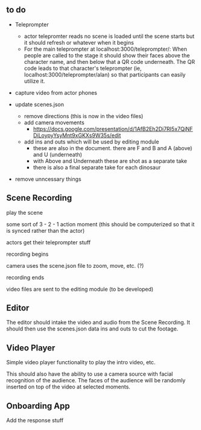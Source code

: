 ## to do

- Teleprompter

  - actor telepromter reads no scene is loaded until the scene starts but it should refresh or whatever when it begins
  - For the main teleprompter at localhost:3000/teleprompter/: When people are called to the stage it should show their faces above the character name, and then below that a QR code underneath. The QR code leads to that character's teleprompter (ie, localhost:3000/teleprompter/alan) so that participants can easily utilize it.

- capture video from actor phones

- update scenes.json

  - remove directions (this is now in the video files)
  - add camera movements
    - https://docs.google.com/presentation/d/1AfB2Eh2Di7RI5x7QjNFDiLoypyYsyMnt9xGKXs9W35s/edit
  - add ins and outs which will be used by editing module
    - these are also in the document. there are F and B and A (above) and U (underneath)
    - with Above and Underneath these are shot as a separate take
    - there is also a final separate take for each dinosaur

- remove unncessary things

## Scene Recording

play the scene

some sort of 3 - 2 - 1 action moment (this should be computerized so that it is synced rather than the actor)

actors get their teleprompter stuff

recording begins

camera uses the scene.json file to zoom, move, etc. (?)

recording ends

video files are sent to the editing module (to be developed)

## Editor

The editor should intake the video and audio from the Scene Recording. It should then use the scenes.json data ins and outs to cut the footage.

## Video Player

Simple video player functionality to play the intro video, etc.

This should also have the ability to use a camera source with facial recognition of the audience. The faces of the audience will be randomly inserted on top of the video at selected moments.

## Onboarding App

Add the response stuff
